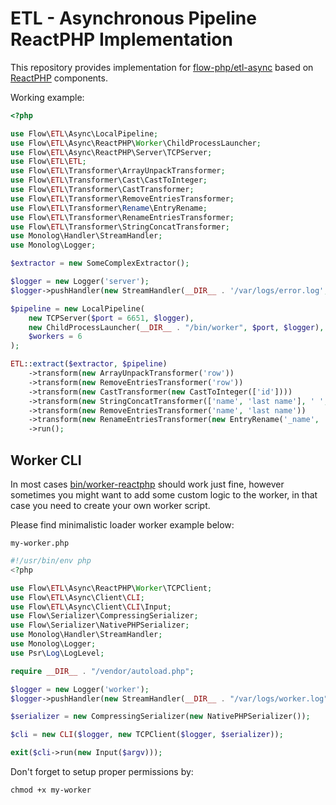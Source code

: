 # ETL - Asynchronous Pipeline ReactPHP Implementation

This repository provides implementation for [flow-php/etl-async](https://github.com/flow-php/etl-async) based on [ReactPHP](https://reactphp.org/) components.

Working example:

```php
<?php

use Flow\ETL\Async\LocalPipeline;
use Flow\ETL\Async\ReactPHP\Worker\ChildProcessLauncher;
use Flow\ETL\Async\ReactPHP\Server\TCPServer;
use Flow\ETL\ETL;
use Flow\ETL\Transformer\ArrayUnpackTransformer;
use Flow\ETL\Transformer\Cast\CastToInteger;
use Flow\ETL\Transformer\CastTransformer;
use Flow\ETL\Transformer\RemoveEntriesTransformer;
use Flow\ETL\Transformer\Rename\EntryRename;
use Flow\ETL\Transformer\RenameEntriesTransformer;
use Flow\ETL\Transformer\StringConcatTransformer;
use Monolog\Handler\StreamHandler;
use Monolog\Logger;

$extractor = new SomeComplexExtractor();

$logger = new Logger('server');
$logger->pushHandler(new StreamHandler(__DIR__ . '/var/logs/error.log', Logger::ERROR, false));

$pipeline = new LocalPipeline(
    new TCPServer($port = 6651, $logger),
    new ChildProcessLauncher(__DIR__ . "/bin/worker", $port, $logger),
    $workers = 6
);

ETL::extract($extractor, $pipeline)
    ->transform(new ArrayUnpackTransformer('row'))
    ->transform(new RemoveEntriesTransformer('row'))
    ->transform(new CastTransformer(new CastToInteger(['id'])))
    ->transform(new StringConcatTransformer(['name', 'last name'], ' ', '_name'))
    ->transform(new RemoveEntriesTransformer('name', 'last name'))
    ->transform(new RenameEntriesTransformer(new EntryRename('_name', 'name')))
    ->run();
```

## Worker CLI

In most cases [bin/worker-reactphp](bin/worker-reactphp) should work just fine, however sometimes you might
want to add some custom logic to the worker, in that case you need to create your own worker script. 

Please find minimalistic loader worker example below: 

`my-worker.php`

```php
#!/usr/bin/env php
<?php

use Flow\ETL\Async\ReactPHP\Worker\TCPClient;
use Flow\ETL\Async\Client\CLI;
use Flow\ETL\Async\Client\CLI\Input;
use Flow\Serializer\CompressingSerializer;
use Flow\Serializer\NativePHPSerializer;
use Monolog\Handler\StreamHandler;
use Monolog\Logger;
use Psr\Log\LogLevel;

require __DIR__ . "/vendor/autoload.php";

$logger = new Logger('worker');
$logger->pushHandler(new StreamHandler(__DIR__ . "/var/logs/worker.log", LogLevel::DEBUG));

$serializer = new CompressingSerializer(new NativePHPSerializer());

$cli = new CLI($logger, new TCPClient($logger, $serializer));

exit($cli->run(new Input($argv)));
```

Don't forget to setup proper permissions by:

```
chmod +x my-worker
```